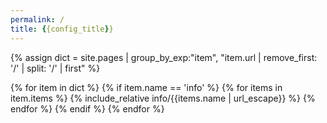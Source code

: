 ```yaml
---
permalink: /
title: {{config_title}}
---
```


{% assign dict = site.pages | group_by_exp:"item", "item.url | remove_first: '/' | split: '/' | first" %}

{% for item in dict %}
  {% if item.name == 'info' %}
    {% for items in item.items %}
{% include_relative info/{{items.name | url_escape}} %}
    {% endfor %}
  {% endif %}
{% endfor %}
